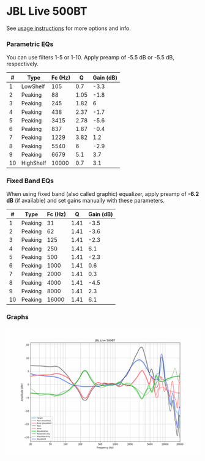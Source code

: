 # JBL Live 500BT
See [usage instructions](https://github.com/jaakkopasanen/AutoEq#usage) for more options and info.

### Parametric EQs
You can use filters 1-5 or 1-10. Apply preamp of -5.5 dB or -5.5 dB, respectively.

|   # | Type      |   Fc (Hz) |    Q |   Gain (dB) |
|-----|-----------|-----------|------|-------------|
|   1 | LowShelf  |       105 | 0.7  |        -3.3 |
|   2 | Peaking   |        88 | 1.05 |        -1.8 |
|   3 | Peaking   |       245 | 1.82 |         6   |
|   4 | Peaking   |       438 | 2.37 |        -1.7 |
|   5 | Peaking   |      3415 | 2.78 |        -5.6 |
|   6 | Peaking   |       837 | 1.87 |        -0.4 |
|   7 | Peaking   |      1229 | 3.82 |         1.2 |
|   8 | Peaking   |      5540 | 6    |        -2.9 |
|   9 | Peaking   |      6679 | 5.1  |         3.7 |
|  10 | HighShelf |     10000 | 0.7  |         3.1 |

### Fixed Band EQs
When using fixed band (also called graphic) equalizer, apply preamp of **-6.2 dB** (if available) and set gains manually with these parameters.

|   # | Type    |   Fc (Hz) |    Q |   Gain (dB) |
|-----|---------|-----------|------|-------------|
|   1 | Peaking |        31 | 1.41 |        -3.5 |
|   2 | Peaking |        62 | 1.41 |        -3.6 |
|   3 | Peaking |       125 | 1.41 |        -2.3 |
|   4 | Peaking |       250 | 1.41 |         6.1 |
|   5 | Peaking |       500 | 1.41 |        -2.3 |
|   6 | Peaking |      1000 | 1.41 |         0.6 |
|   7 | Peaking |      2000 | 1.41 |         0.3 |
|   8 | Peaking |      4000 | 1.41 |        -4.5 |
|   9 | Peaking |      8000 | 1.41 |         2.3 |
|  10 | Peaking |     16000 | 1.41 |         6.1 |

### Graphs
![](./JBL%20Live%20500BT.png)
